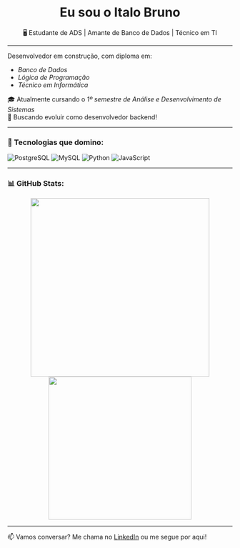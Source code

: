 
<h1 align="center">Eu sou o Italo Bruno</h1>
<p align="center">🖥️ Estudante de ADS | Amante de Banco de Dados | Técnico em TI</p>

---

 Desenvolvedor em construção, com diploma em:
-  *Banco de Dados*
-  *Lógica de Programação*
-  *Técnico em Informática*

🎓 Atualmente cursando o *1º semestre de Análise e Desenvolvimento de Sistemas*  
🚀 Buscando evoluir como desenvolvedor backend!

---

### 🧠 Tecnologias que domino:

![PostgreSQL](https://img.shields.io/badge/PostgreSQL-4169E1?style=for-the-badge&logo=postgresql&logoColor=white)
![MySQL](https://img.shields.io/badge/MySQL-005C84?style=for-the-badge&logo=mysql&logoColor=white)
![Python](https://img.shields.io/badge/Python-3776AB?style=for-the-badge&logo=python&logoColor=white)
![JavaScript](https://img.shields.io/badge/JavaScript-F7DF1E?style=for-the-badge&logo=javascript&logoColor=black)

---

### 📊 GitHub Stats:
<div align="center">
  <img src="https://github-readme-stats.vercel.app/api?username=italobruno&show_icons=true&theme=radical" width="400"/>
  <img src="https://github-readme-stats.vercel.app/api/top-langs/?username=italobruno&layout=compact&theme=radical" width="320"/>
</div>

---

📫 Vamos conversar? Me chama no [LinkedIn](https://www.linkedin.com) ou me segue por aqui!
